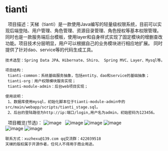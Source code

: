 # tianti
    项目描述：天梯（tianti）是一款使用Java编写的轻量级权限系统，目前可以实现后端登陆、用户管理、角色管理、资源目录管理、角色授权等基本权限管理。
    同时也是一款服务端后台模板，使用layer和自身样式实现了固定模块的增删查改功能。项目技术分层明显，用户可以根据自己的业务模块进行相应地扩展。
    同时提供了针对dao、service等的代码生成工具。
    
    技术选型：Spring Data JPA、Hibernate、Shiro、 Spring MVC、Layer、Mysql等。
    
    项目结构：
     tianti-common：系统基础服务抽象，包括entity、dao和service的基础抽象；
     tianti-org：用户权限模块服务实现；
     tianti-module-admin：后台web项目实现；
  
    使用说明：
     1、数据库使用mysql，初始化脚本位于tianti-module-admin中的src/main/webapp/scripts/tianti_stage.sql。
     2、后台的登陆路径为http://ip:端口/login,用户名为admin，初始密码为123456。
      
    项目概览(节选)：
    ![image](https://raw.githubusercontent.com/xujeff/tianti/master/screenshots/login.png)  
    ![image](https://raw.githubusercontent.com/xujeff/tianti/master/screenshots/userlist.png)
    ![image](https://raw.githubusercontent.com/xujeff/tianti/master/screenshots/rolelist.png)
    ![image](https://raw.githubusercontent.com/xujeff/tianti/master/screenshots/menulist.png)                                              
    ![image](https://raw.githubusercontent.com/xujeff/tianti/master/screenshots/roleset.png)
    ![image](https://raw.githubusercontent.com/xujeff/tianti/master/screenshots/updatePwd.png)

    联系方式：xuzhexu@139.com qq交流群：422039518
    天梯的版权属于开源作者，任何人不得用于商业用途。
  

